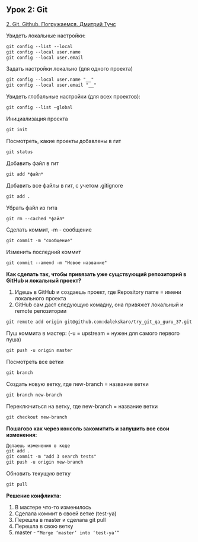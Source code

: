 ## Урок 2: Git <a name="урок_2"></a>
[2. Git. Github. Погружаемся. Дмитрий Тучс](https://school.qa.guru/pl/teach/control/lesson/view?id=343208838&editMode=0)

Увидеть локальные настройки:
```html
git config --list --local
git config --local user.name
git config --local user.email
```
Задать настройки локально (для одного проекта)
```html
git config --local user.name "__"
git config --local user.email "__"
```
Увидеть глобальные настройки (для всех проектов):
```html
git config --list –global
```
Инициализация проекта
```html
git init
```
Посмотреть, какие проекты добавлены в гит
```html
git status
```
Добавить файл в гит
```html
git add *файл*
```
Добавить все файлы в гит, с учетом .gitignore
```html
git add .
```
Убрать файл из гита
```html
git rm --cached *файл*
```
Сделать коммит, -m - сообщение
```html
git commit -m "сообщение"
```
Изменить последний коммит
```html
git commit --amend -m "Новое название"
```
**Как сделать так, чтобы привязать уже сущствующий репозиторий в GitHub и локальный проект?**
1. Идешь в GitHub и создаешь проект, где Repository name = имени локального проекта
2. GitHub сам даст следующую комадну, она привяжет локальный и remote репозитории
```html
git remote add origin git@github.com:dalekskaro/try_git_qa_guru_37.git
```
Пуш коммита в мастер: (-u = upstream = нужен для самого первого пуша)
```html
git push -u origin master
```
Посмотреть все ветки
```html
git branch
```
Создать новую ветку, где new-branch = название ветки
```html
git branch new-branch
```
Переключиться на ветку, где new-branch = название ветки
```html
git checkout new-branch
```
**Пошагово как через консоль закомитить и запушить все свои изменения:**
```html
Делаешь изменения в коде
git add .
git commit -m "add 3 search tests"
git push -u origin new-branch
```
Обновить текущую ветку
```html
git pull
```
**Решение конфликта:**
1. В мастере что-то изменилось
1. Сделала коммит в своей ветке (test-ya)
1. Перешла в master и сделала git pull
1. Перешла в свою ветку
1. master - `“Merge ‘master’ into ‘test-ya’”`